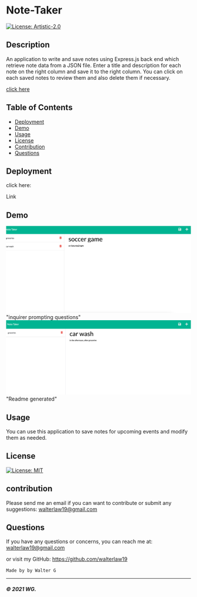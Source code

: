 # Note-Taker  
[![License: Artistic-2.0](https://img.shields.io/badge/License-Perl-0298c3.svg)](https://opensource.org/licenses/Artistic-2.0)

## Description
An application to write and save notes using Express.js back end which retrieve note data from a JSON file. Enter a title and description for each note on the right column and save it to the right column.  You can click on each saved notes to review them and also delete them if necessary.


[click here](sample-readme/sampleReadme.md)

## Table of Contents

* [Deployment](#deployment)
* [Demo](#demo)
* [Usage](#usage)
* [License](#license)
* [Contribution](#contribution)
* [Questions](#questions)


## Deployment

click here:

Link


## Demo

![](Readme-images/screenshot2.PNG) "inquirer prompting questions"
![](Readme-images/screenshot1.PNG) "Readme generated"



## Usage

You can use this application to save notes for upcoming events and modify them as needed.
 
## License

[![License: MIT](https://img.shields.io/badge/License-MIT-yellow.svg)](https://opensource.org/licenses/MIT)


## contribution

Please send me an email if you can want to contribute or submit any suggestions: walterlaw19@gmail.com



## Questions

If you have any questions or concerns, you can reach me at: walterlaw19@gmail.com

or visit my GitHub: https://github.com/walterlaw19



```
Made by by Walter G
```

---
##### © 2021 WG.




